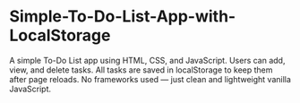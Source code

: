 # Simple-To-Do-List-App-with-LocalStorage
A simple To-Do List app using HTML, CSS, and JavaScript. Users can add, view, and delete tasks. All tasks are saved in localStorage to keep them after page reloads. No frameworks used — just clean and lightweight vanilla JavaScript.

